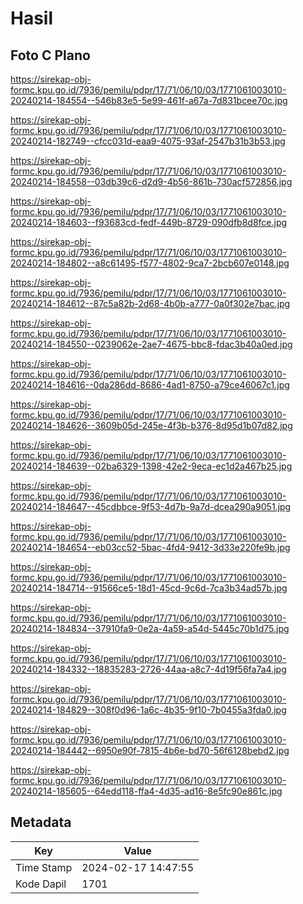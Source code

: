 # Hasil

## Foto C Plano

https://sirekap-obj-formc.kpu.go.id/7936/pemilu/pdpr/17/71/06/10/03/1771061003010-20240214-184554--546b83e5-5e99-461f-a67a-7d831bcee70c.jpg

https://sirekap-obj-formc.kpu.go.id/7936/pemilu/pdpr/17/71/06/10/03/1771061003010-20240214-182749--cfcc031d-eaa9-4075-93af-2547b31b3b53.jpg

https://sirekap-obj-formc.kpu.go.id/7936/pemilu/pdpr/17/71/06/10/03/1771061003010-20240214-184558--03db39c6-d2d9-4b56-861b-730acf572856.jpg

https://sirekap-obj-formc.kpu.go.id/7936/pemilu/pdpr/17/71/06/10/03/1771061003010-20240214-184603--f93683cd-fedf-449b-8729-090dfb8d8fce.jpg

https://sirekap-obj-formc.kpu.go.id/7936/pemilu/pdpr/17/71/06/10/03/1771061003010-20240214-184802--a8c61495-f577-4802-9ca7-2bcb607e0148.jpg

https://sirekap-obj-formc.kpu.go.id/7936/pemilu/pdpr/17/71/06/10/03/1771061003010-20240214-184612--87c5a82b-2d68-4b0b-a777-0a0f302e7bac.jpg

https://sirekap-obj-formc.kpu.go.id/7936/pemilu/pdpr/17/71/06/10/03/1771061003010-20240214-184550--0239062e-2ae7-4675-bbc8-fdac3b40a0ed.jpg

https://sirekap-obj-formc.kpu.go.id/7936/pemilu/pdpr/17/71/06/10/03/1771061003010-20240214-184616--0da286dd-8686-4ad1-8750-a79ce46067c1.jpg

https://sirekap-obj-formc.kpu.go.id/7936/pemilu/pdpr/17/71/06/10/03/1771061003010-20240214-184626--3609b05d-245e-4f3b-b376-8d95d1b07d82.jpg

https://sirekap-obj-formc.kpu.go.id/7936/pemilu/pdpr/17/71/06/10/03/1771061003010-20240214-184639--02ba6329-1398-42e2-9eca-ec1d2a467b25.jpg

https://sirekap-obj-formc.kpu.go.id/7936/pemilu/pdpr/17/71/06/10/03/1771061003010-20240214-184647--45cdbbce-9f53-4d7b-9a7d-dcea290a9051.jpg

https://sirekap-obj-formc.kpu.go.id/7936/pemilu/pdpr/17/71/06/10/03/1771061003010-20240214-184654--eb03cc52-5bac-4fd4-9412-3d33e220fe9b.jpg

https://sirekap-obj-formc.kpu.go.id/7936/pemilu/pdpr/17/71/06/10/03/1771061003010-20240214-184714--91566ce5-18d1-45cd-9c6d-7ca3b34ad57b.jpg

https://sirekap-obj-formc.kpu.go.id/7936/pemilu/pdpr/17/71/06/10/03/1771061003010-20240214-184834--37910fa9-0e2a-4a59-a54d-5445c70b1d75.jpg

https://sirekap-obj-formc.kpu.go.id/7936/pemilu/pdpr/17/71/06/10/03/1771061003010-20240214-184332--18835283-2726-44aa-a8c7-4d19f56fa7a4.jpg

https://sirekap-obj-formc.kpu.go.id/7936/pemilu/pdpr/17/71/06/10/03/1771061003010-20240214-184829--308f0d96-1a6c-4b35-9f10-7b0455a3fda0.jpg

https://sirekap-obj-formc.kpu.go.id/7936/pemilu/pdpr/17/71/06/10/03/1771061003010-20240214-184442--6950e90f-7815-4b6e-bd70-56f6128bebd2.jpg

https://sirekap-obj-formc.kpu.go.id/7936/pemilu/pdpr/17/71/06/10/03/1771061003010-20240214-185605--64edd118-ffa4-4d35-ad16-8e5fc90e861c.jpg


## Metadata

| Key        | Value               |
| ---------- | ------------------- |
| Time Stamp | 2024-02-17 14:47:55 |
| Kode Dapil | 1701                |



